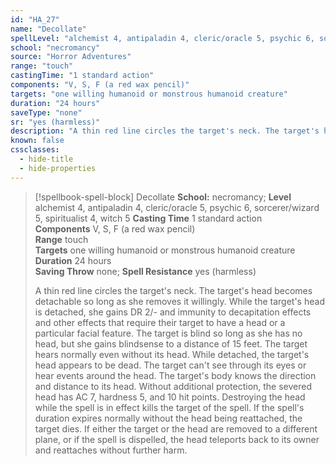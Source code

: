 ```yaml
---
id: "HA_27"
name: "Decollate"
spellLevel: "alchemist 4, antipaladin 4, cleric/oracle 5, psychic 6, sorcerer/wizard 5, spiritualist 4, witch 5"
school: "necromancy"
source: "Horror Adventures"
range: "touch"
castingTime: "1 standard action"
components: "V, S, F (a red wax pencil)"
targets: "one willing humanoid or monstrous humanoid creature"
duration: "24 hours"
saveType: "none"
sr: "yes (harmless)"
description: "A thin red line circles the target's neck. The target's head becomes detachable so long as she removes it willingly. While the target's head is detached, she gains DR 2/- and immunity to decapitation effects and other effects that require their target to have a head or a particular facial feature. The target is blind so long as she has no head, but she gains blindsense to a distance of 15 feet. The target hears normally even without its head.  While detached, the target's head appears to be dead. The target can't see through its eyes or hear events around the head. The target's body knows the direction and distance to its head. Without additional protection, the severed head has AC 7, hardness 5, and 10 hit points. Destroying the head while the  spell is in effect kills the target of the spell. If the spell's duration expires normally without the head being reattached, the target dies. If either the target or the head are removed to a different plane, or if the spell is dispelled, the head teleports back to its owner and reattaches without further harm."
known: false
cssclasses:
  - hide-title
  - hide-properties
---
```


> [!spellbook-spell-block] Decollate
> **School:** necromancy; **Level** alchemist 4, antipaladin 4, cleric/oracle 5, psychic 6, sorcerer/wizard 5, spiritualist 4, witch 5
> **Casting Time** 1 standard action  
> **Components** V, S, F (a red wax pencil)  
> **Range** touch  
> **Targets** one willing humanoid or monstrous humanoid creature  
> **Duration** 24 hours  
> **Saving Throw** none; **Spell Resistance** yes (harmless)
> 
> A thin red line circles the target's neck. The target's head becomes detachable so long as she removes it willingly. While the target's head is detached, she gains DR 2/- and immunity to decapitation effects and other effects that require their target to have a head or a particular facial feature. The target is blind so long as she has no head, but she gains blindsense to a distance of 15 feet. The target hears normally even without its head.  While detached, the target's head appears to be dead. The target can't see through its eyes or hear events around the head. The target's body knows the direction and distance to its head. Without additional protection, the severed head has AC 7, hardness 5, and 10 hit points. Destroying the head while the  spell is in effect kills the target of the spell. If the spell's duration expires normally without the head being reattached, the target dies. If either the target or the head are removed to a different plane, or if the spell is dispelled, the head teleports back to its owner and reattaches without further harm.